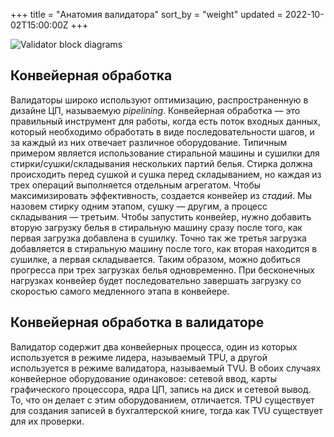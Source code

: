 +++
title = "Анатомия валидатора"
sort_by = "weight"
updated = 2022-10-02T15:00:00Z
+++

![Validator block diagrams](/img/validator.svg)

## Конвейерная обработка

Валидаторы широко используют оптимизацию, распространенную в дизайне ЦП, называемую _pipelining_. Конвейерная обработка — это правильный инструмент для работы, когда есть поток входных данных, который необходимо обработать в виде последовательности шагов, и за каждый из них отвечает различное оборудование. Типичным примером является использование стиральной машины и сушилки для стирки/сушки/складывания нескольких партий белья. Стирка должна происходить перед сушкой и сушка перед складыванием, но каждая из трех операций выполняется отдельным агрегатом. Чтобы максимизировать эффективность, создается конвейер из _стадий_. Мы назовем стирку одним этапом, сушку — другим, а процесс складывания — третьим. Чтобы запустить конвейер, нужно добавить вторую загрузку белья в стиральную машину сразу после того, как первая загрузка добавлена ​​в сушилку. Точно так же третья загрузка добавляется в стиральную машину после того, как вторая находится в сушилке, а первая складывается. Таким образом, можно добиться прогресса при трех загрузках белья одновременно. При бесконечных нагрузках конвейер будет последовательно завершать загрузку со скоростью самого медленного этапа в конвейере.

## Конвейерная обработка в валидаторе

Валидатор содержит два конвейерных процесса, один из которых используется в режиме лидера, называемый TPU, а другой используется в режиме валидатора, называемый TVU. В обоих случаях конвейерное оборудование одинаковое: сетевой ввод, карты графического процессора, ядра ЦП, запись на диск и сетевой вывод. То, что он делает с этим оборудованием, отличается. TPU существует для создания записей в бухгалтерской книге, тогда как TVU существует для их проверки.
